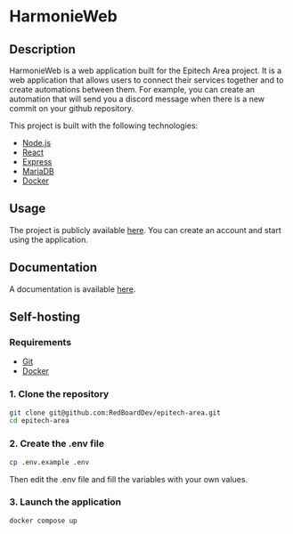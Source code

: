 # HarmonieWeb

## Description

HarmonieWeb is a web application built for the Epitech Area project. It is a web application that allows users to connect their services together and to create automations between them. For example, you can create an automation that will send you a discord message when there is a new commit on your github repository.

This project is built with the following technologies:
- [Node.js](https://nodejs.org/en/)
- [React](https://reactjs.org/)
- [Express](https://expressjs.com/)
- [MariaDB](https://mariadb.org/)
- [Docker](https://www.docker.com/)

## Usage

The project is publicly available [here](https://area.mazettt.fr/). You can create an account and start using the application.

## Documentation

A documentation is available [here](https://github.com/RedBoardDev/epitech-area/wiki).

<!-- TODO -->

## Self-hosting

### Requirements

- [Git](https://git-scm.com/)
- [Docker](https://www.docker.com/)

### 1. Clone the repository

```bash
git clone git@github.com:RedBoardDev/epitech-area.git
cd epitech-area
```

### 2. Create the .env file

```bash
cp .env.example .env
```

Then edit the .env file and fill the variables with your own values.

### 3. Launch the application

```bash
docker compose up
```
